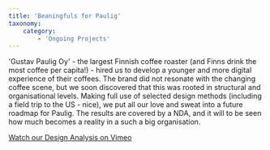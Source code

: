 ```yaml
---
title: 'Beaningfuls for Paulig'
taxonomy:
    category:
        - 'Ongoing Projects'
---
```


'Gustav Paulig Oy' - the largest Finnish coffee roaster (and Finns drink the most coffee per capita!) - hired us to develop a younger and more digital experience of their coffees. The brand did not resonate with the changing coffee scene, but we soon discovered that this was rooted in structural and organisational levels. Making full use of selected design methods (including a field trip to the US - nice), we put all our love and sweat into a future roadmap for Paulig. The results are covered by a NDA, and it will to be seen how much becomes a reality in a such a big organisation.

[Watch our Design Analysis on Vimeo](https://vimeo.com/277273964)
